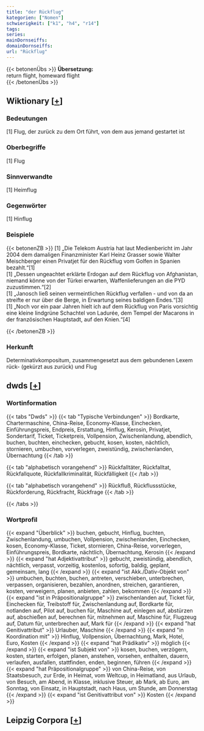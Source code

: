 ```yaml
---
title: "der Rückflug"
kategorien: ["Nomen"]
schwierigkeit: ["k1", "h4", "r14"]
tags:
series:
mainDornseiffs:
domainDornseiffs:
url: "Rückflug"
---
```


{{< betonenÜbs >}}
**Übersetzung:**  
return flight, homeward flight  
{{< /betonenÜbs >}}

## Wiktionary [[+](https://de.wiktionary.org/wiki/Rückflug)]

### Bedeutungen
[1] Flug, der zurück zu dem Ort führt, von dem aus jemand gestartet ist  

### Oberbegriffe
[1] Flug  

### Sinnverwandte
[1] Heimflug  

### Gegenwörter
[1] Hinflug  

### Beispiele
{{< betonenZB >}}
[1] „Die Telekom Austria hat laut Medienbericht im Jahr 2004 dem damaligen Finanzminister Karl Heinz Grasser sowie Walter Meischberger einen Privatjet für den Rückflug vom Golfen in Spanien bezahlt.“[1]  
[1] „Dessen ungeachtet erklärte Erdogan auf dem Rückflug von Afghanistan, niemand könne von der Türkei erwarten, Waffenlieferungen an die PYD zuzustimmen.“[2]  
[1] „Janosch ließ seinen vermeintlichen Rückflug verfallen - und von da an streifte er nur über die Berge, in Erwartung seines baldigen Endes.“[3]  
[1] „Noch vor ein paar Jahren hielt ich auf dem Rückflug von Paris vorsichtig eine kleine lindgrüne Schachtel von Ladurée, dem Tempel der Macarons in der französischen Hauptstadt, auf den Knien.“[4]  

{{< /betonenZB >}}
### Herkunft
Determinativkompositum, zusammengesetzt aus dem gebundenen Lexem rück- (gekürzt aus zurück) und Flug  



## dwds [[+](https://www.dwds.de/wb/Rückflug)]

### Wortinformation
{{< tabs "Dwds" >}}
{{< tab "Typische Verbindungen" >}}
Bordkarte, Chartermaschine, China-Reise, Economy-Klasse, Einchecken, Einführungspreis, Endpreis, Erstattung, Hinflug, Kerosin, Privatjet, Sondertarif, Ticket, Ticketpreis, Vollpension, Zwischenlandung, abendlich, buchen, buchten, einchecken, gebucht, kosen, kosten, nächtlich, stornieren, umbuchen, vorverlegen, zweistündig, zwischenlanden, Übernachtung
{{< /tab >}}

{{< tab "alphabetisch vorangehend" >}}
Rückfalltäter, Rückfalltat, Rückfallquote, Rückfallkriminalität, Rückfälligkeit
{{< /tab >}}

{{< tab "alphabetisch vorangehend" >}}
Rückfluß, Rückflussstücke, Rückforderung, Rückfracht, Rückfrage
{{< /tab >}}

{{< /tabs >}}

### Wortprofil
{{< expand "Überblick" >}} buchen, gebucht, Hinflug, buchten, Zwischenlandung, umbuchen, Vollpension, zwischenlanden, Einchecken, kosen, Economy-Klasse, Ticket, stornieren, China-Reise, vorverlegen, Einführungspreis, Bordkarte, nächtlich, Übernachtung, Kerosin {{< /expand >}}
{{< expand "hat Adjektivattribut" >}} gebucht, zweistündig, abendlich, nächtlich, verpasst, vorzeitig, kostenlos, sofortig, baldig, geplant, gemeinsam, lang {{< /expand >}}
{{< expand "ist Akk./Dativ-Objekt von" >}} umbuchen, buchten, buchen, antreten, verschieben, unterbrechen, verpassen, organisieren, bezahlen, anordnen, streichen, garantieren, kosten, verweigern, planen, anbieten, zahlen, bekommen {{< /expand >}}
{{< expand "ist in Präpositionalgruppe" >}} zwischenlanden auf, Ticket für, Einchecken für, Treibstoff für, Zwischenlandung auf, Bordkarte für, notlanden auf, Pilot auf, buchen für, Maschine auf, einlegen auf, abstürzen auf, abschießen auf, berechnen für, mitnehmen auf, Maschine für, Flugzeug auf, Datum für, unterbrechen auf, Mark für {{< /expand >}}
{{< expand "hat Genitivattribut" >}} Urlauber, Maschine {{< /expand >}}
{{< expand "in Koordination mit" >}} Hinflug, Vollpension, Übernachtung, Mark, Hotel, Euro, Kosten {{< /expand >}}
{{< expand "hat Prädikativ" >}} möglich {{< /expand >}}
{{< expand "ist Subjekt von" >}} kosen, buchen, verzögern, kosten, starten, erfolgen, planen, anstehen, vorsehen, enthalten, dauern, verlaufen, ausfallen, stattfinden, enden, beginnen, führen {{< /expand >}}
{{< expand "hat Präpositionalgruppe" >}} von China-Reise, von Staatsbesuch, zur Erde, in Heimat, vom Weltcup, in Heimatland, aus Urlaub, von Besuch, am Abend, in Klasse, inklusive Steuer, ab Mark, ab Euro, am Sonntag, von Einsatz, in Hauptstadt, nach Haus, um Stunde, am Donnerstag {{< /expand >}}
{{< expand "ist Genitivattribut von" >}} Kosten {{< /expand >}}

## Leipzig Corpora [[+](https://corpora.uni-leipzig.de/en/res?word=Rückflug&corpusId=deu_newscrawl-public_2018)]

